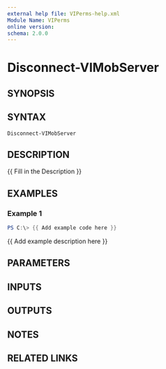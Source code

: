 ```yaml
---
external help file: VIPerms-help.xml
Module Name: VIPerms
online version:
schema: 2.0.0
---
```


# Disconnect-VIMobServer

## SYNOPSIS

## SYNTAX

```
Disconnect-VIMobServer
```

## DESCRIPTION
{{ Fill in the Description }}

## EXAMPLES

### Example 1
```powershell
PS C:\> {{ Add example code here }}
```

{{ Add example description here }}

## PARAMETERS

## INPUTS

## OUTPUTS

## NOTES

## RELATED LINKS
